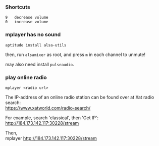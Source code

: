 ### Shortcuts
```
9   decrease volume
0   increase volume
```

### mplayer has no sound

```
aptitude install alsa-utils
```

then, run `alsamixer` as root, and press `m` in each channel to unmute!

may also need install `pulseaudio`.

### play online radio

`mplayer <radio url>`

The IP-address of an online radio station can be found over at Xat radio search:  
https://www.xatworld.com/radio-search/

For example, search 'classical', then 'Get IP':  
http://184.173.142.117:30228/stream

Then,  
mplayer http://184.173.142.117:30228/stream
